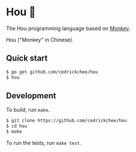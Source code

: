 # Hou :monkey:

The Hou programming language based on [Monkey](https://monkeylang.org/).

Hou ("Monkey" in Chinese).

## Quick start

```sh
$ go get github.com/cedrickchee/hou
$ hou
```

## Development

To build, run `make`.

```sh
$ git clone https://github.com/cedrickchee/hou
$ cd hou
$ make
```

To run the tests, run `make test`.

